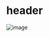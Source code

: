 # header
![image](https://github.com/Debarjitmohanty/header-/assets/91021174/ff5b040e-fbd5-49e0-8cb1-d2bf0d02a409)

